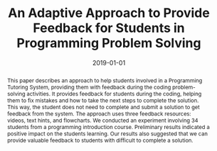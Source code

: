 ---
title: 'An Adaptive Approach to Provide Feedback for Students in Programming Problem Solving'

# Authors
# If you created a profile for a user (e.g. the default `admin` user), write the username (folder name) here
# and it will be replaced with their full name and linked to their profile.
authors:
  - admin
  - Evandro Costa
  - Joseana Régis de Araújo

# Author notes (optional)
#author_notes:
#  - 'Equal contribution'
#  - 'Equal contribution'

date: '2019-01-01'
doi: '10.1007/978-3-030-22244-4_3'

# Schedule page publish date (NOT publication's date).
publishDate: '2024-02-22T17:03:41.217947Z'

# Publication type.
# Accepts a single type but formatted as a YAML list (for Hugo requirements).
# Enter a publication type from the CSL standard.
publication_types: ['paper-conference']

# Publication name and optional abbreviated publication name.
publication: In *International Conference on Intelligent Tutoring Systems*
publication_short: In *ITS*

abstract: 'This paper describes an approach to help students involved in a Programming
  Tutoring System, providing them with feedback during the coding problem-solving
  activities. It provides feedback for students during the coding, helping them to
  fix mistakes and how to take the next steps to complete the solution. This way,
  the student does not need to complete and submit a solution to get feedback from
  the system. The approach uses three feedback resources: videos, text hints, and
  flowcharts. We conducted an experiment involving 34 students from a programming
  introduction course. Preliminary results indicated a positive impact on the students
  learning. Our results also suggested that we can provide valuable feedback to students
  with difficult to complete a solution.'

# Summary. An optional shortened abstract.
#summary: Lorem ipsum dolor sit amet, consectetur adipiscing elit. Duis posuere tellus ac convallis placerat. Proin tincidunt magna sed ex sollicitudin condimentum.

tags: [Education, AI, ITS]

# Display this page in the Featured widget?
featured: true

# Custom links (uncomment lines below)
# links:
# - name: Custom Link
#   url: http://example.org

url_pdf: 'https://link.springer.com/chapter/10.1007/978-3-030-22244-4_3'
#url_code: 'https://github.com/HugoBlox/hugo-blox-builder'
#url_dataset: 'https://github.com/HugoBlox/hugo-blox-builder'
#url_poster: ''
#url_project: ''
#url_slides: ''
#url_source: 'https://github.com/HugoBlox/hugo-blox-builder'
#url_video: 'https://youtube.com'

# Featured image
# To use, add an image named `featured.jpg/png` to your page's folder.
image:
  caption: ''
  focal_point: ''
  preview_only: false

# Associated Projects (optional).
#   Associate this publication with one or more of your projects.
#   Simply enter your project's folder or file name without extension.
#   E.g. `internal-project` references `content/project/internal-project/index.md`.
#   Otherwise, set `projects: []`.
projects:
  - Marvin

# Slides (optional).
#   Associate this publication with Markdown slides.
#   Simply enter your slide deck's filename without extension.
#   E.g. `slides: "example"` references `content/slides/example/index.md`.
#   Otherwise, set `slides: ""`.
#slides: example
---